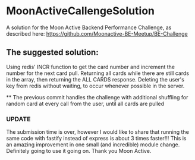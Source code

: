 # MoonActiveCallengeSolution

A solution for the Moon Active Backend Performance Challenge, as described here:
https://github.com/Moonactive-BE-Meetup/BE-Challenge

## The suggested solution:
Using redis' INCR function to get the card number and increment the number for the next card pull.
Returning all cards while there are still cards in the array, then returning the ALL CARDS response.
Deleting the user's key from redis without waiting, to occur whenever possible in the server.

** The previous commit handles the challenge with additional shuffling for random card at every call from the user, until all cards are pulled

### UPDATE
The submission time is over, however I would like to share that running the same code with fastify instead of express is about 3 times faster!!!
This is an amazing improvement in one small (and incredible) module change. Definitely going to use it going on. Thank you Moon Active.
